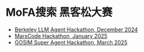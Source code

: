 # MoFA搜索 黑客松大赛

- [Berkeley LLM Agent Hackathon, December 2024](https://github.com/chengzi0103/mofa_berkeley_hackathon)
- [MarsCode Hackathon, January 2025](https://github.com/xforcevesa/mofa-marscode)
- [GOSIM Super Agent Hackathon, March 2025](gosim_super_agent)

